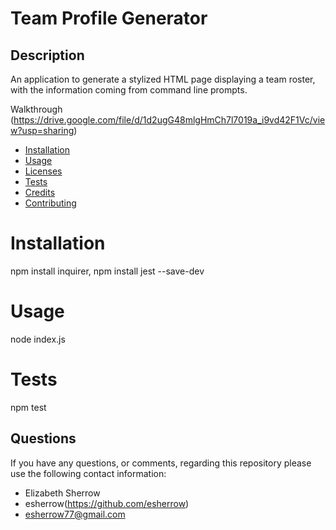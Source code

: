 # Team Profile Generator
  
  ## Description
  An application to generate a stylized HTML page displaying a team roster, with the information coming from command line prompts. 

  Walkthrough (https://drive.google.com/file/d/1d2ugG48mlgHmCh7l7019a_i9vd42F1Vc/view?usp=sharing)
    
  * [Installation](#installation)
  * [Usage](#usage)
  * [Licenses](#licenses)
  * [Tests](#tests)
  * [Credits](#credits)
  * [Contributing](#contributing)
    
  # Installation
  npm install inquirer, 
  npm install jest --save-dev
  
  # Usage
  node index.js
  
  
  
  # Tests
  npm test
  
  
  
  ## Questions
  If you have any questions, or comments, regarding this repository please use the following contact information:
  * Elizabeth Sherrow  
  * esherrow(https://github.com/esherrow)
  * esherrow77@gmail.com
